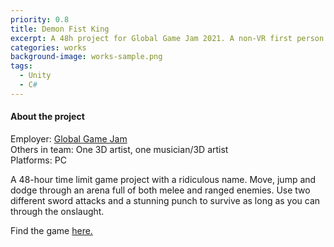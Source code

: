```yaml
---
priority: 0.8
title: Demon Fist King
excerpt: A 48h project for Global Game Jam 2021. A non-VR first person melee brawler.
categories: works
background-image: works-sample.png
tags:
  - Unity
  - C#
---
```


#### About the project

Employer: [Global Game Jam](https://globalgamejam.org/)<br>
Others in team: One 3D artist, one musician/3D artist<br>
Platforms: PC<br>



A 48-hour time limit game project with a ridiculous name. Move, jump and dodge through an arena full of both melee and ranged enemies.
Use two different sword attacks and a stunning punch to survive as long as you can through the onslaught.

Find the game [here.](https://globalgamejam.org/2021/games/tbd-fpm-6)
